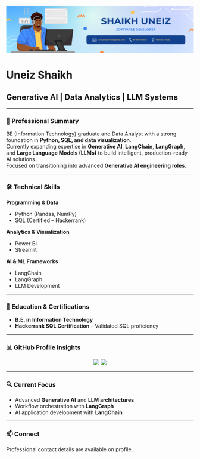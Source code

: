 ![logo](https://github.com/uneiz1103/uneiz1103/blob/main/Github_Banner.png)
# Uneiz Shaikh

## Generative AI | Data Analytics | LLM Systems

---

### 🎯 Professional Summary
BE (Information Technology) graduate and Data Analyst with a strong foundation in **Python, SQL, and data visualization**.  
Currently expanding expertise in **Generative AI**, **LangChain**, **LangGraph**, and **Large Language Models (LLMs)** to build intelligent, production-ready AI solutions.  
Focused on transitioning into advanced **Generative AI engineering roles**.

---

### 🛠 Technical Skills

**Programming & Data**  
- Python (Pandas, NumPy)  
- SQL (Certified – Hackerrank)  

**Analytics & Visualization**  
- Power BI  
- Streamlit  

**AI & ML Frameworks**  
- LangChain  
- LangGraph  
- LLM Development  

---

### 📜 Education & Certifications
- **B.E. in Information Technology**  
- **Hackerrank SQL Certification** – Validated SQL proficiency  

---

### 📊 GitHub Profile Insights
<p align="center">
  <img src="https://github-readme-stats.vercel.app/api?username=uneiz1103&show_icons=true&theme=github_dark" height="160" />
  <img src="https://github-readme-stats.vercel.app/api/top-langs/?username=uneiz1103&layout=compact&theme=github_dark" height="160" />
</p>

---

### 🔍 Current Focus
- Advanced **Generative AI** and **LLM architectures**  
- Workflow orchestration with **LangGraph**  
- AI application development with **LangChain**  

---

### 📫 Connect
Professional contact details are available on profile.
